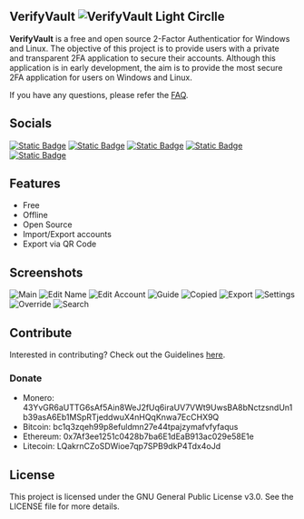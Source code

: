 ## VerifyVault ![VerifyVault Light Circlle](https://github.com/VerifyVault/VerifyVault/assets/170455817/689ccc65-b0a1-44a1-8086-76217310c2bb)
**VerifyVault** is a free and open source 2-Factor Authenticatior for Windows and Linux. The objective of this project is to provide users with a private and transparent 2FA application to secure their accounts. Although this application is in early development, the aim is to provide the most secure 2FA application for users on Windows and Linux.

If you have any questions, please refer the [FAQ](https://github.com/VerifyVault/VerifyVault/blob/main/FAQ.md).

## Socials
[![Static Badge](https://img.shields.io/badge/GitHub-%23181717?style=for-the-badge&logo=github)](https://github.com/VerifyVault) [![Static Badge](https://img.shields.io/badge/Mastodon-%236364FF?style=for-the-badge&logo=mastodon&labelColor=white)](https://mastodon.social/@verifyvault) [![Static Badge](https://img.shields.io/badge/Reddit-%23FF4500?style=for-the-badge&logo=reddit&labelColor=white)](https://www.reddit.com/user/VerifyVault/) [![Static Badge](https://img.shields.io/badge/Matrix-%230DBD8B?style=for-the-badge&logo=element&labelColor=white)](https://matrix.to/#/#verifyvault:matrix.org) [![Static Badge](https://img.shields.io/badge/Twitter-%23000000?style=for-the-badge&logo=x)](https://twitter.com/)

## Features
- Free
- Offline
- Open Source
- Import/Export accounts
- Export via QR Code

## Screenshots
![Main](https://github.com/VerifyVault/VerifyVault/assets/170455817/e5fc6c02-ed2e-4beb-b67b-514d30dc159b) ![Edit Name](https://github.com/VerifyVault/VerifyVault/assets/170455817/4f96c1cc-fea2-49f4-ad26-7ac3d5e40eaf) ![Edit Account](https://github.com/VerifyVault/VerifyVault/assets/170455817/b0f5f33b-410b-40c0-86a7-b0a4d9d9b07d) ![Guide](https://github.com/VerifyVault/VerifyVault/assets/170455817/f0bffb6f-3c94-4ebe-898f-6907719e3066) ![Copied](https://github.com/VerifyVault/VerifyVault/assets/170455817/83bad4db-a167-41d8-a94b-a4a983a69141) ![Export](https://github.com/VerifyVault/VerifyVault/assets/170455817/04d7fd35-f588-4583-beb5-e417d7839255) ![Settings](https://github.com/VerifyVault/VerifyVault/assets/170455817/1dbf7900-6a21-43d2-ac75-f7689b9714cb) ![Override](https://github.com/VerifyVault/VerifyVault/assets/170455817/ca109c5b-1f35-4ee7-8975-9c18446eba71) ![Search](https://github.com/VerifyVault/VerifyVault/assets/170455817/5057db9f-b5fd-4653-a767-a7efdd9c1282)

## Contribute
Interested in contributing? Check out the Guidelines [here](https://github.com/VerifyVault/VerifyVault/blob/main/CONTRIBUTE.md).

### Donate
- Monero: 43YvGR6aUTTG6sAf5Ain8WeJ2fUq6iraUV7VWt9UwsBA8bNctzsndUn1b39asA6Eb1MSpRTjeddwuX4nHQqKnwa7EcCHX9Q
- Bitcoin: bc1q3zqeh99p8efuldmn27e44tpajzymafvfyfaqus
- Ethereum: 0x7Af3ee1251c0428b7ba6E1dEaB913ac029e58E1e
- Litecoin: LQakrnCZoSDWioe7qp7SPB9dkP4Tdx4oJd

## License
This project is licensed under the GNU General Public License v3.0. See the LICENSE file for more details.
